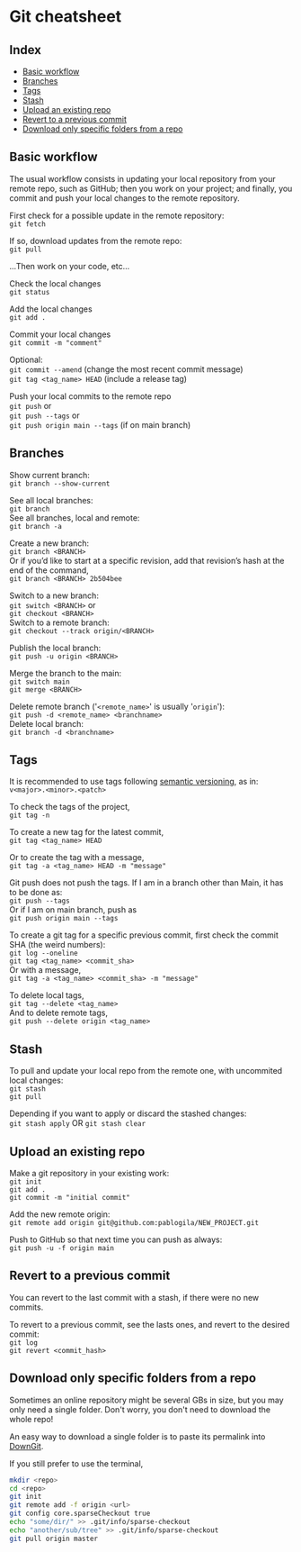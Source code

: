 # Git cheatsheet

## Index
- [Basic workflow](#basic-workflow)
- [Branches](#branches)
- [Tags](#tags)
- [Stash](#stash)
- [Upload an existing repo](#upload-an-existing-repo)
- [Revert to a previous commit](#revert-to-a-previous-commit)
- [Download only specific folders from a repo](#download-only-specific-folders-from-a-repo)

## Basic workflow

The usual workflow consists in updating your local repository from your remote repo, such as GitHub; then you work on your project; and finally, you commit and push your local changes to the remote repository.  

First check for a possible update in the remote repository:  
`git fetch`  

If so, download updates from the remote repo:  
`git pull`  

...Then work on your code, etc...  

Check the local changes  
`git status`  

Add the local changes  
`git add .`  

Commit your local changes  
`git commit -m "comment"`  

Optional:  
`git commit --amend` (change the most recent commit message)  
`git tag <tag_name> HEAD` (include a release tag)  

Push your local commits to the remote repo  
`git push` or  
`git push --tags` or  
`git push origin main --tags` (if on main branch)  

## Branches

Show current branch:  
`git branch --show-current`  

See all local branches:  
`git branch`  
See all branches, local and remote:  
`git branch -a`  

Create a new branch:  
`git branch <BRANCH>`  
Or if you’d like to start at a specific revision, add that revision’s hash at the end of the command,  
`git branch <BRANCH> 2b504bee`  

Switch to a new branch:  
`git switch <BRANCH>` or  
`git checkout <BRANCH>`  
Switch to a remote branch:  
`git checkout --track origin/<BRANCH>`  

Publish the local branch:  
`git push -u origin <BRANCH>`  

Merge the branch to the main:  
`git switch main`  
`git merge <BRANCH>`  

Delete remote branch ('`<remote_name>`' is usually '`origin`'):  
`git push -d <remote_name> <branchname>`  
Delete local branch:  
`git branch -d <branchname>`  

## Tags

It is recommended to use tags following [semantic versioning](https://semver.org/), as in:  
`v<major>.<minor>.<patch>`  

To check the tags of the project,  
`git tag -n`  

To create a new tag for the latest commit,  
`git tag <tag_name> HEAD`  

Or to create the tag with a message,  
`git tag -a <tag_name> HEAD -m "message"`  

Git push does not push the tags. If I am in a branch other than Main, it has to be done as:  
`git push --tags`  
Or if I am on main branch, push as  
`git push origin main --tags`  

To create a git tag for a specific previous commit, first check the commit SHA (the weird numbers):  
`git log --oneline`  
`git tag <tag_name> <commit_sha>`  
Or with a message,  
`git tag -a <tag_name> <commit_sha> -m "message"`  

To delete local tags,  
`git tag --delete <tag_name>`  
And to delete remote tags,  
`git push --delete origin <tag_name>`  

## Stash

To pull and update your local repo from the remote one, with uncommited local changes:  
`git stash`  
`git pull`  

Depending if you want to apply or discard the stashed changes:  
`git stash apply` OR `git stash clear`  

## Upload an existing repo

Make a git repository in your existing work:  
`git init`  
`git add .`  
`git commit -m "initial commit"`  

Add the new remote origin:  
`git remote add origin git@github.com:pablogila/NEW_PROJECT.git`  

Push to GitHub so that next time you can push as always:  
`git push -u -f origin main`  

## Revert to a previous commit

You can revert to the last commit with a stash, if there were no new commits.  

To revert to a previous commit, see the lasts ones, and revert to the desired commit:  
`git log`  
`git revert <commit_hash>`  

## Download only specific folders from a repo

Sometimes an online repository might be several GBs in size, but you may only need a single folder. Don't worry, you don't need to download the whole repo!  

An easy way to download a single folder is to paste its permalink into [DownGit](https://downgit.evecalm.com/).  

If you still prefer to use the terminal,  
```bash
mkdir <repo>
cd <repo>
git init
git remote add -f origin <url>
git config core.sparseCheckout true
echo "some/dir/" >> .git/info/sparse-checkout
echo "another/sub/tree" >> .git/info/sparse-checkout
git pull origin master
```

